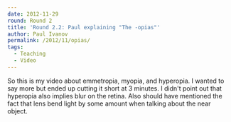 ```yaml
---
date: 2012-11-29
round: Round 2
title: 'Round 2.2: Paul explaining "The -opias"'
author: Paul Ivanov
permalink: /2012/11/opias/
tags:
  - Teaching
  - Video
---
```

So this is my video about emmetropia, myopia, and hyperopia. I wanted to say more but ended up cutting it short at 3 minutes. I didn't point out that hyperopia also implies blur on the retina. Also should have mentioned the fact that lens bend light by some amount when talking about the near object.
